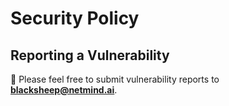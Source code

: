 # Security Policy

## Reporting a Vulnerability

🤗 Please feel free to submit vulnerability reports to **blacksheep@netmind.ai**.
